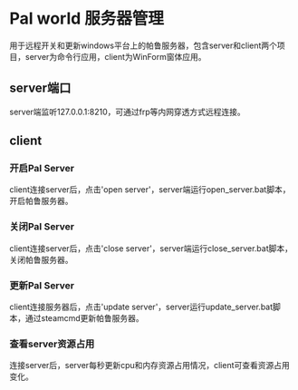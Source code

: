 # Pal world 服务器管理
用于远程开关和更新windows平台上的帕鲁服务器，包含server和client两个项目，server为命令行应用，client为WinForm窗体应用。

## server端口
server端监听127.0.0.1:8210，可通过frp等内网穿透方式远程连接。

## client
### 开启Pal Server
client连接server后，点击'open server'，server端运行open_server.bat脚本，开启帕鲁服务器。
### 关闭Pal Server
client连接server后，点击'close server'，server端运行close_server.bat脚本，关闭帕鲁服务器。
### 更新Pal Server
client连接服务器后，点击'update server'，server运行update_server.bat脚本，通过steamcmd更新帕鲁服务器。
### 查看server资源占用
连接server后，server每秒更新cpu和内存资源占用情况，client可查看资源占用变化。

